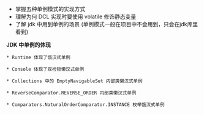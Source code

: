 

* 掌握五种单例模式的实现方式
* 理解为何 DCL 实现时要使用 volatile 修饰静态变量
* 了解 jdk 中用到单例的场景 (单例模式一般在项目中不会用到，只会在jdk库里看到)



**JDK 中单例的体现**

    * Runtime 体现了饿汉式单例

    * Console 体现了双检锁懒汉式单例

    * Collections 中的 EmptyNavigableSet 内部类懒汉式单例

    * ReverseComparator.REVERSE_ORDER 内部类懒汉式单例

    * Comparators.NaturalOrderComparator.INSTANCE 枚举饿汉式单例